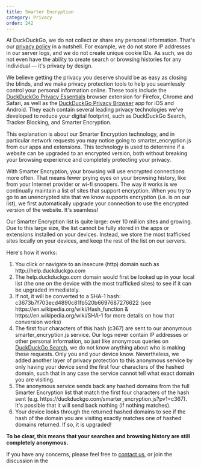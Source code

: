 ```yaml
---
title: Smarter Encryption 
category: Privacy
order: 242
---
```


<p>
    At DuckDuckGo, we do not collect or share any personal information. That's our
    <a href="https://duckduckgo.com/privacy">privacy policy</a> in a nutshell. For
    example, we do not store IP addresses in our server logs, and we do not create
    unique cookie IDs. As such, we do not even have the ability to create search or
    browsing histories for any individual — it's privacy by design.
</p>

<p>
    We believe getting the privacy you deserve should be as easy as closing the
    blinds, and we make privacy protection tools to help you seamlessly control
    your personal information online. These tools include the
    <a href="https://duckduckgo.com/app">DuckDuckGo Privacy Essentials</a> browser
    extension for Firefox, Chrome and Safari, as well as the
    <a href="https://duckduckgo.com/app">DuckDuckGo Privacy Browser</a> app for
    iOS and Android. They each contain several leading privacy technologies
    we've developed to reduce your digital footprint, such as DuckDuckGo Search,
    Tracker Blocking, and Smarter Encryption.
</p>

<p>
    This explanation is about our Smarter Encryption technology, and in particular
    network requests you may notice going to smarter_encryption.js from our apps
    and extensions. This technology is used to determine if a website can be upgraded
    to an encrypted version, both without breaking your browsing experience
    and completely protecting your privacy.
</p>

<p>
    With Smarter Encryption, your browsing will use encrypted connections more often.
    That means fewer prying eyes on your browsing history, like from your Internet
    provider or wi-fi snoopers. The way it works is we continually maintain a list
    of sites that support encryption. When you try to go to an unencrypted site that
    we know supports encryption (i.e. is on our list), we first automatically upgrade
    your connection to use the encrypted version of the website. It's seamless!
</p>

<p>
    Our Smarter Encryption list is quite large: over 10 million sites and growing.
    Due to this large size, the list cannot be fully stored in the apps or extensions
    installed on your devices. Instead, we store the most trafficked sites locally on
    your devices, and keep the rest of the list on our servers. 
</p>

<p>
    Here's how it works:
</p>

<ol>
    <li>You click or navigate to an insecure (http) domain such as http://help.duckduckgo.com</li>
    <li>The help.duckduckgo.com domain would first be looked up in your local list (the one on
    the device with the most trafficked sites) to see if it can be upgraded immediately.</li>
    <li>If not, it will be converted to a SHA-1 hash: c3673b7f703ecd4890c81fb520b6697687276622
    (see https://en.wikipedia.org/wiki/Hash_function & https://en.wikipedia.org/wiki/SHA-1 for
    more details on how that conversion works)</li>
    <li>The first four characters of this hash (c367) are sent to our anonymous smarter_encryption.js
    service. Our logs never contain IP addresses or other personal information, so just like
        anonymous queries on <a href="https://duckduckgo.com">DuckDuckGo Search</a>, we do not know anything about who is making these
    requests. Only you and your device know. Nevertheless, we added another layer of privacy
    protection to this anonymous service by only having your device send the first four characters
    of the hashed domain, such that in any case the service cannot tell what exact domain you
    are visiting.</li>
    <li>The anonymous service sends back any hashed domains from the full Smarter Encryption list
    that match the first four characters of the hash sent (e.g. https://duckduckgo.com/smarter_encryption.js?pv1=c367).
    It's possible that it will send back nothing (if nothing matches).</li>
    <li>Your device looks through the returned hashed domains to see if the hash of the domain
    you are visiting exactly matches one of hashed domains returned. If so, it is upgraded!</li>
</ol>

<p>
    <strong>To be clear, this means that your searches and browsing history are still completely anonymous.</strong>
</p>
    If you have any concerns, please feel free to
    <a href="https://help.duckduckgo.com/duckduckgo-help-pages/company/contact-us/">contact us</a>,
    or join the discussion in the <a href="https://reddit.com/r/duckduckgo>DuckDuckGo subreddit</a>.
</p>
